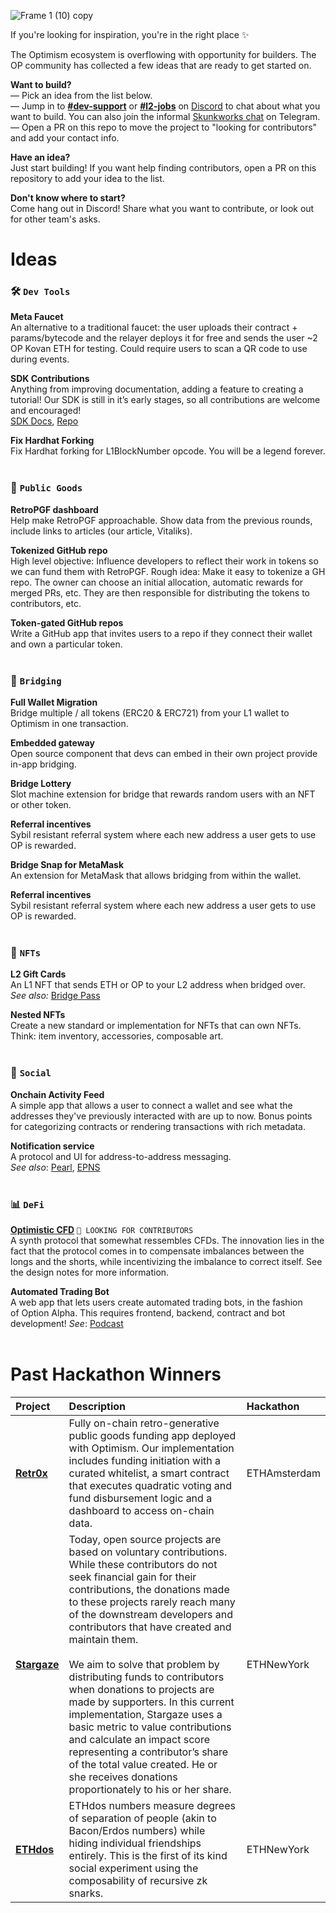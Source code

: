 ![Frame 1 (10) copy](https://user-images.githubusercontent.com/1016190/176318619-852ebfb8-7972-4c30-8c47-06e6ca3d5493.png)


If you're looking for inspiration, you're in the right place :sparkles: 

The Optimism ecosystem is overflowing with opportunity for builders. The OP community has collected a few ideas that are ready to get started on.

**Want to build?**  
— Pick an idea from the list below.  
— Jump in to **[#dev-support](https://discord.com/channels/667044843901681675/887914409207414785)** or **[#l2-jobs](https://discord.com/channels/667044843901681675/955547725125005342)** on [Discord](https://discord-gateway.optimism.io/) to chat about what you want to build. You can also join the informal [Skunkworks chat](https://t.me/+Cb7q0a1YqItkZTRk) on Telegram.  
— Open a PR on this repo to move the project to "looking for contributors" and add your contact info.

**Have an idea?**  
Just start building! If you want help finding contributors, open a PR on this repository to add your idea to the list.

**Don't know where to start?**  
Come hang out in Discord! Share what you want to contribute, or look out for other team's asks. 

# Ideas

### 🛠 **`Dev Tools`**

**Meta Faucet**  
An alternative to a traditional faucet: the user uploads their contract + params/bytecode and the relayer deploys it for free and sends the user ~2 OP Kovan ETH for testing. Could require users to scan a QR code to use during events.

**SDK Contributions**  
Anything from improving documentation, adding a feature to creating a tutorial! Our SDK is still in it’s early stages, so all contributions are welcome and encouraged!  
[SDK Docs](https://sdk.optimism.io/), [Repo](https://github.com/ethereum-optimism/optimism/tree/develop/packages/sdk)

**Fix Hardhat Forking**  
Fix Hardhat forking for L1BlockNumber opcode. You will be a legend forever.  
<br>

### 🌱 **`Public Goods`**

**RetroPGF dashboard**   
Help make RetroPGF approachable. Show data from the previous rounds, include links to articles (our article, Vitaliks).

**Tokenized GitHub repo**  
High level objective: Influence developers to reflect their work in tokens so we can fund them with RetroPGF. Rough idea: Make it easy to tokenize a GH repo. The owner can choose an initial allocation, automatic rewards for merged PRs, etc. They are then responsible for distributing the tokens to contributors, etc.

**Token-gated GitHub repos**  
Write a GitHub app that invites users to a repo if they connect their wallet and own a particular token.  
<br>

### 🪩 **`Bridging`**
**Full Wallet Migration**  
Bridge multiple / all tokens (ERC20 & ERC721) from your L1 wallet to Optimism in one transaction. 

**Embedded gateway**  
Open source component that devs can embed in their own project provide in-app bridging.

**Bridge Lottery**  
Slot machine extension for bridge that rewards random users with an NFT or other token.

**Referral incentives**  
Sybil resistant referral system where each new address a user gets to use OP is rewarded.

**Bridge Snap for MetaMask**  
An extension for MetaMask that allows bridging from within the wallet.

**Referral incentives**  
Sybil resistant referral system where each new address a user gets to use OP is rewarded.  
<br>

### 🔰 **`NFTs`**

**L2 Gift Cards**  
An L1 NFT that sends ETH or OP to your L2 address when bridged over.  
*See also:* [Bridge Pass](https://d.mirror.xyz/Sjpxa2r_wxkQUGXUr8oO2PhBlyfIRgLBx2YevoXXwyY)

**Nested NFTs**  
Create a new standard or implementation for NFTs that can own NFTs. Think: item inventory, accessories, composable art.  
<br>

### 🎪 **`Social`**

**Onchain Activity Feed**  
A simple app that allows a user to connect a wallet and see what the addresses they've previously interacted with are up to now. Bonus points for categorizing contracts or rendering transactions with rich metadata.  

**Notification service**  
A protocol and UI for address-to-address messaging.   
*See also*: [Pearl](https://showcase.ethglobal.com/ethnewyork2022/pearl-fpatq), [EPNS](https://epns.io/)  
<br>

### 📊 **`DeFi`**  
[**Optimistic CFD**](https://github.com/2xic/optimistic-cfd) `👀 LOOKING FOR CONTRIBUTORS`  
A synth protocol that somewhat ressembles CFDs. The innovation lies in the fact that the protocol comes in to compensate imbalances between the longs and the shorts, while incentivizing the imbalance to correct itself. See the design notes for more information.

**Automated Trading Bot**  
A web app that lets users create automated trading bots, in the fashion of Option Alpha. This requires frontend, backend, contract and bot development!
*See*: [Podcast](https://optionalpha.com/podcast/build-a-fully-automated-options-portfolio-with-3000-in-1-click)  
<br>

# Past Hackathon Winners
|Project | Description |Hackathon|
|:--|:--|:--|
| [**Retr0x**](https://showcase.ethglobal.com/ethamsterdam/retr0x-2p73o) | Fully on-chain retro-generative public goods funding app deployed with Optimism. Our implementation includes funding initiation with a curated whitelist, a smart contract that executes quadratic voting and fund disbursement logic and a dashboard to access on-chain data. | ETHAmsterdam |
 [**Stargaze**](https://ethglobal.com/showcase/stargaze-igmkq) | Today, open source projects are based on voluntary contributions. While these contributors do not seek financial gain for their contributions, the donations made to these projects rarely reach many of the downstream developers and contributors that have created and maintain them. <br><br>We aim to solve that problem by distributing funds to contributors when donations to projects are made by supporters. In this current implementation, Stargaze uses a basic metric to value contributions and calculate an impact score representing a contributor’s share of the total value created. He or she receives donations proportionately to his or her share.| ETHNewYork |
 [**ETHdos**](https://ethglobal.com/showcase/ethdos-yyj28) | ETHdos numbers measure degrees of separation of people (akin to Bacon/Erdos numbers) while hiding individual friendships entirely. This is the first of its kind social experiment using the composability of recursive zk snarks. | ETHNewYork | 
